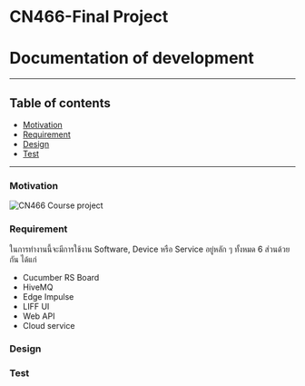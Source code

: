 # CN466-Final Project
# Documentation of development
---
## Table of contents
- [Motivation](#Motivation)
- [Requirement](#Requirement)
- [Design](#Design)
- [Test](#Test)
---
### Motivation
![CN466 Course project](https://user-images.githubusercontent.com/60430405/145685621-99f662b3-848e-4220-a37e-0a5df6146c20.png)
### Requirement
ในการทำงานนี้จะมีการใช้งาน Software, Device หรือ Service อยู่หลัก ๆ ทั้งหมด 6 ส่วนด้วยกัน ได้แก่
- Cucumber RS Board
- HiveMQ
- Edge Impulse
- LIFF UI
- Web API
- Cloud service
### Design

### Test
